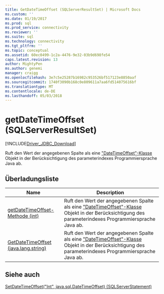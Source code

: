 ```yaml
---
title: GetDateTimeOffset (SQLServerResultSet) | Microsoft Docs
ms.custom: ''
ms.date: 01/19/2017
ms.prod: sql
ms.prod_service: connectivity
ms.reviewer: ''
ms.suite: sql
ms.technology: connectivity
ms.tgt_pltfrm: ''
ms.topic: conceptual
ms.assetid: 60ec0499-1c2a-4476-9e32-03b9d698fe54
caps.latest.revision: 13
author: MightyPen
ms.author: genemi
manager: craigg
ms.openlocfilehash: 3e7c5e25287b16982c953526bf517123e8850aaf
ms.sourcegitcommit: 1740f3090b168c0e809611a7aa6fd514075616bf
ms.translationtype: MT
ms.contentlocale: de-DE
ms.lasthandoff: 05/03/2018
---
```

# <a name="getdatetimeoffset-sqlserverresultset"></a>getDateTimeOffset (SQLServerResultSet)
[!INCLUDE[Driver_JDBC_Download](../../../includes/driver_jdbc_download.md)]

  Ruft den Wert der angegebenen Spalte als eine ["DateTimeOffset"-Klasse](../../../connect/jdbc/reference/datetimeoffset-class.md) Objekt in der Berücksichtigung des parameterindexes Programmiersprache Java ab.  
  
## <a name="overload-list"></a>Überladungsliste  
  
|Name|Description|  
|----------|-----------------|  
|[getDateTimeOffset-Methode (int)](../../../connect/jdbc/reference/getdatetimeoffset-int-sqlserverresultset.md)|Ruft den Wert der angegebenen Spalte als eine ["DateTimeOffset"-Klasse](../../../connect/jdbc/reference/datetimeoffset-class.md) Objekt in der Berücksichtigung des parameterindexes Programmiersprache Java ab.|  
|[GetDateTimeOffset (java.lang.string)](../../../connect/jdbc/reference/getdatetimeoffset-java-lang-string-sqlserverresultset.md)|Ruft den Wert der angegebenen Spalte als eine ["DateTimeOffset"-Klasse](../../../connect/jdbc/reference/datetimeoffset-class.md) Objekt in der Berücksichtigung des parameterindexes Programmiersprache Java ab.|  
  
## <a name="see-also"></a>Siehe auch  
 [SetDateTimeOffset&#40;"Int", java.sql.DateTimeOffset&#41; &#40;SQLServerStatement&#41;](../../../connect/jdbc/reference/setdatetimeoffset-int-java-sql-datetimeoffset-sqlserverstatement.md)  
  
  
